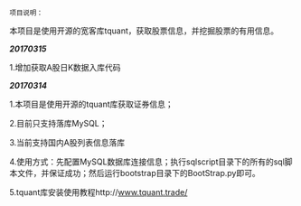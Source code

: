 `项目说明：`

本项目是使用开源的宽客库tquant，获取股票信息，并挖掘股票的有用信息。

**_20170315_**

1.增加获取A股日K数据入库代码

**_20170314_**

1.本项目是使用开源的tquant库获取证券信息；

2.目前只支持落库MySQL；

3.当前支持国内A股列表信息落库

4.使用方式：先配置MySQL数据库连接信息；执行sqlscript目录下的所有的sql脚本文件，并保证成功；然后运行bootstrap目录下的BootStrap.py即可。

5.tquant库安装使用教程http://www.tquant.trade/
